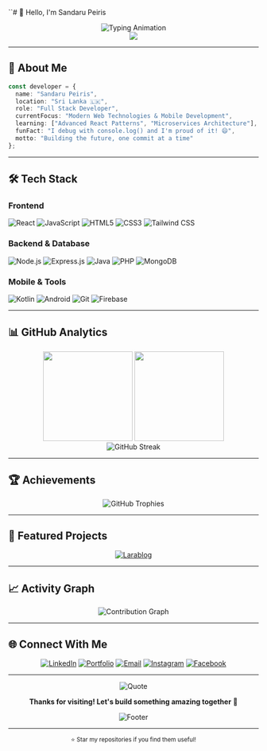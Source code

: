 ``# 👋 Hello, I'm Sandaru Peiris

<div align="center">
  <img src="https://readme-typing-svg.herokuapp.com?font=JetBrains+Mono&size=28&duration=3000&pause=1000&color=3B82F6&center=true&vCenter=true&width=600&lines=Full+Stack+Developer;Creative+Problem+Solver;Always+Learning+%26+Building" alt="Typing Animation" />
</div>

<div align="center">
  <img src="https://visitor-badge.laobi.icu/badge?page_id=sandaru3n.sandaru3n&left_color=3b82f6&right_color=1e293b&left_text=Profile%20Views" />
</div>

---

## 🚀 About Me

```typescript
const developer = {
  name: "Sandaru Peiris",
  location: "Sri Lanka 🇱🇰",
  role: "Full Stack Developer",
  currentFocus: "Modern Web Technologies & Mobile Development",
  learning: ["Advanced React Patterns", "Microservices Architecture"],
  funFact: "I debug with console.log() and I'm proud of it! 😄",
  motto: "Building the future, one commit at a time"
};
```

---

## 🛠️ Tech Stack

### Frontend
![React](https://img.shields.io/badge/React-20232A?style=flat-square&logo=react&logoColor=61DAFB)
![JavaScript](https://img.shields.io/badge/JavaScript-F7DF1E?style=flat-square&logo=javascript&logoColor=black)
![HTML5](https://img.shields.io/badge/HTML5-E34F26?style=flat-square&logo=html5&logoColor=white)
![CSS3](https://img.shields.io/badge/CSS3-1572B6?style=flat-square&logo=css3&logoColor=white)
![Tailwind CSS](https://img.shields.io/badge/Tailwind_CSS-38B2AC?style=flat-square&logo=tailwind-css&logoColor=white)

### Backend & Database
![Node.js](https://img.shields.io/badge/Node.js-43853D?style=flat-square&logo=node.js&logoColor=white)
![Express.js](https://img.shields.io/badge/Express.js-404D59?style=flat-square&logo=express&logoColor=white)
![Java](https://img.shields.io/badge/Java-ED8B00?style=flat-square&logo=java&logoColor=white)
![PHP](https://img.shields.io/badge/PHP-777BB4?style=flat-square&logo=php&logoColor=white)
![MongoDB](https://img.shields.io/badge/MongoDB-4EA94B?style=flat-square&logo=mongodb&logoColor=white)

### Mobile & Tools
![Kotlin](https://img.shields.io/badge/Kotlin-0095D5?style=flat-square&logo=kotlin&logoColor=white)
![Android](https://img.shields.io/badge/Android-3DDC84?style=flat-square&logo=android&logoColor=white)
![Git](https://img.shields.io/badge/Git-F05032?style=flat-square&logo=git&logoColor=white)
![Firebase](https://img.shields.io/badge/Firebase-FFCA28?style=flat-square&logo=firebase&logoColor=black)

---

## 📊 GitHub Analytics

<div align="center">
  <img height="180em" src="https://github-readme-stats.vercel.app/api?username=sandaru3n&show_icons=true&theme=github_dark&include_all_commits=true&count_private=true&hide_border=true&bg_color=0d1117&title_color=3b82f6&icon_color=3b82f6&text_color=e5e7eb"/>
  <img height="180em" src="https://github-readme-stats.vercel.app/api/top-langs/?username=sandaru3n&layout=compact&langs_count=6&theme=github_dark&hide_border=true&bg_color=0d1117&title_color=3b82f6&text_color=e5e7eb"/>
</div>

<div align="center">
  <img src="https://github-readme-streak-stats.herokuapp.com/?user=sandaru3n&theme=github-dark-blue&hide_border=true&background=0d1117&stroke=3b82f6&ring=3b82f6&fire=f59e0b&currStreakNum=e5e7eb&sideNums=e5e7eb&currStreakLabel=3b82f6&sideLabels=3b82f6&dates=9ca3af" alt="GitHub Streak" />
</div>

---

## 🏆 Achievements

<div align="center">
  <img src="https://github-profile-trophy.vercel.app/?username=sandaru3n&theme=darkhub&no-frame=true&no-bg=true&row=1&column=6" alt="GitHub Trophies" />
</div>

---

## 🚀 Featured Projects

<div align="center">

[![Larablog](https://github-readme-stats.vercel.app/api/pin/?username=sandaru3n&repo=larablog&theme=github_dark&hide_border=true&bg_color=0d1117&title_color=3b82f6&text_color=e5e7eb)](https://github.com/sandaru3n/larablog)

</div>

---

## 📈 Activity Graph

<div align="center">
  <img src="https://github-readme-activity-graph.vercel.app/graph?username=sandaru3n&theme=github-compact&hide_border=true&bg_color=0d1117&color=3b82f6&line=3b82f6&point=f59e0b" alt="Contribution Graph" />
</div>

---

## 🌐 Connect With Me

<div align="center">

[![LinkedIn](https://img.shields.io/badge/LinkedIn-0077B5?style=for-the-badge&logo=linkedin&logoColor=white)](https://linkedin.com/in/sandaru-peiris)
[![Portfolio](https://img.shields.io/badge/Portfolio-000000?style=for-the-badge&logo=About.me&logoColor=white)](https://sandaru.vercel.app)
[![Email](https://img.shields.io/badge/Email-D14836?style=for-the-badge&logo=gmail&logoColor=white)](mailto:sandaru3n@gmail.com)
[![Instagram](https://img.shields.io/badge/Instagram-E4405F?style=for-the-badge&logo=instagram&logoColor=white)](https://instagram.com/sandarupeiris22)
[![Facebook](https://img.shields.io/badge/Facebook-1877F2?style=for-the-badge&logo=facebook&logoColor=white)](https://fb.com/sandaru-peiris)

</div>

---

<div align="center">
  <img src="https://quotes-github-readme.vercel.app/api?type=horizontal&theme=dark&quote=The%20best%20way%20to%20predict%20the%20future%20is%20to%20create%20it&author=Peter%20Drucker" alt="Quote" />
</div>

<div align="center">

**Thanks for visiting! Let's build something amazing together** 🚀

<img src="https://readme-typing-svg.herokuapp.com?font=JetBrains+Mono&size=16&duration=4000&pause=1000&color=6B7280&center=true&vCenter=true&width=400&lines=Made+with+%E2%9D%A4%EF%B8%8F+and+lots+of+%E2%98%95;Happy+Coding!+%F0%9F%92%BB" alt="Footer" />

</div>

---

<div align="center">
  <sub>⭐ Star my repositories if you find them useful!</sub>
</div>
